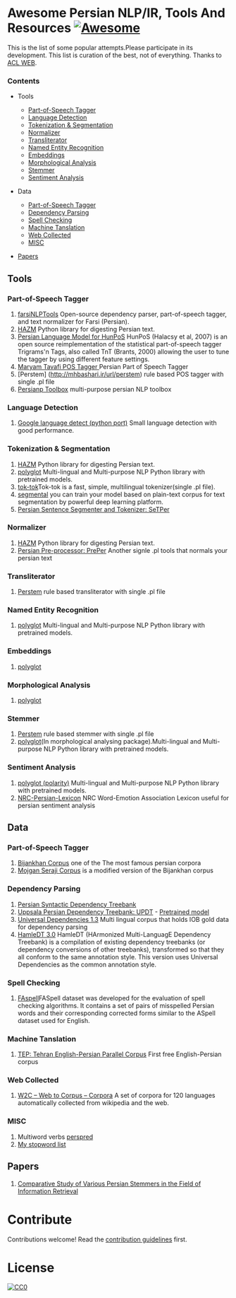 # Awesome Persian NLP/IR, Tools And Resources [![Awesome](https://cdn.rawgit.com/sindresorhus/awesome/d7305f38d29fed78fa85652e3a63e154dd8e8829/media/badge.svg)](https://github.com/sindresorhus/awesome)

This is the list of some popular attempts.Please participate in its development. This list is curation of the best, not of everything.
 Thanks to [ACL WEB](http://aclweb.org/aclwiki/index.php?title=Resources_for_Persian).
### Contents
 - Tools
    - [Part-of-Speech Tagger](https://github.com/mhbashari/awesome-persian-nlp-ir#part-of-speech-tagger)
    - [Language Detection](https://github.com/mhbashari/awesome-persian-nlp-ir#language-detection)
    - [Tokenization & Segmentation](https://github.com/mhbashari/awesome-persian-nlp-ir#tokenization--segmentation)
    - [Normalizer](https://github.com/mhbashari/awesome-persian-nlp-ir#normalizer)
    - [Transliterator](https://github.com/mhbashari/awesome-persian-nlp-ir#transliterator)
    - [Named Entity Recognition](https://github.com/mhbashari/awesome-persian-nlp-ir#named-entity-recognition)
    - [Embeddings](https://github.com/mhbashari/awesome-persian-nlp-ir#embeddings)
    - [Morphological Analysis](https://github.com/mhbashari/awesome-persian-nlp-ir#morphological-analysis)
    - [Stemmer](https://github.com/mhbashari/awesome-persian-nlp-ir#stemmer)
    - [Sentiment Analysis](https://github.com/mhbashari/awesome-persian-nlp-ir#sentiment-analysis)
 
 - Data
    - [Part-of-Speech Tagger](https://github.com/mhbashari/awesome-persian-nlp-ir#part-of-speech-tagger-1)
    - [Dependency Parsing](https://github.com/mhbashari/awesome-persian-nlp-ir#dependency-parsing)
    - [Spell Checking](https://github.com/mhbashari/awesome-persian-nlp-ir#spell-checking)
    - [Machine Tanslation](https://github.com/mhbashari/awesome-persian-nlp-ir#machine-tanslation)
    - [Web Collected](https://github.com/mhbashari/awesome-persian-nlp-ir#web-collected)
    - [MISC](https://github.com/mhbashari/awesome-persian-nlp-ir#misc)
 
 - [Papers](https://github.com/mhbashari/awesome-persian-nlp-ir#papers)
    
 
## Tools
### Part-of-Speech Tagger
  1. [farsiNLPTools](http://mhbashari.ir/url/farsiools) Open-source dependency parser, part-of-speech tagger, and text normalizer for Farsi (Persian).
  2. [HAZM](http://mhbashari.ir/url/hazm) Python library for digesting Persian text.
  4. [Persian Language Model for HunPoS](http://mhbashari.ir/url/unoager) HunPoS (Halacsy et al, 2007) is an open source reimplementation of the statistical part-of-speech tagger Trigrams'n Tags, also called TnT (Brants, 2000) allowing the user to tune the tagger by using different feature settings.
  5. [Maryam Tavafi POS Tagger ](http://mhbashari.ir/url/aryamavafi)Persian Part of Speech Tagger
  6. [Perstem] (http://mhbashari.ir/url/perstem) rule based POS tagger with single .pl file
  7. [Persianp Toolbox](http://mhbashari.ir/url/ersianpoolbox) multi-purpose persian NLP toolbox

### Language Detection
  1. [Google language detect (python port)](http://mhbashari.ir/url/langdetect) Small language detection with good performance.
  
### Tokenization & Segmentation
   1. [HAZM](http://mhbashari.ir/url/hazm) Python library for digesting Persian text.
   2. [polyglot](http://mhbashari.ir/url/polyglot) Multi-lingual and Multi-purpose NLP Python library with pretrained models.
   3. [tok-tok](http://mhbashari.ir/url/tok-tok)Tok-tok is a fast, simple, multilingual tokenizer(single .pl file).
   4. [segmental](http://mhbashari.ir/url/segmental) you can train your model based on plain-text corpus for text segmentation by powerful deep learning platform.
   5. [Persian Sentence Segmenter and Tokenizer: SeTPer](http://mhbashari.ir/url/setper)

### Normalizer
   1. [HAZM](http://mhbashari.ir/url/hazm) Python library for digesting Persian text.
   2. [Persian Pre-processor: PrePer](http://mhbashari.ir/url/preper) Another signle .pl tools that normals your persian text
   
### Transliterator
   1. [Perstem](http://mhbashari.ir/url/perstem) rule based transliterator with single .pl file
   
### Named Entity Recognition
   1. [polyglot](http://mhbashari.ir/url/polyglot) Multi-lingual and Multi-purpose NLP Python library with pretrained models.

### Embeddings
   1. [polyglot](http://mhbashari.ir/url/polyglot) 

### Morphological Analysis
   1. [polyglot](http://mhbashari.ir/url/polyglot) 

### Stemmer
   1. [Perstem](http://mhbashari.ir/url/perstem) rule based stemmer with single .pl file
   2. [polyglot](http://mhbashari.ir/url/polyglot)(In morphological analysing package).Multi-lingual and Multi-purpose NLP Python library with pretrained models.

### Sentiment Analysis
   1. [polyglot (polarity)](http://mhbashari.ir/url/polyglot) Multi-lingual and Multi-purpose NLP Python library with pretrained models.
   2. [NRC-Persian-Lexicon](http://mhbashari.ir/url/nrcperlex) NRC Word-Emotion Association Lexicon useful for persian sentiment analysis

   
## Data
### Part-of-Speech Tagger
   1. [Bijankhan Corpus](http://mhbashari.ir/url/bijankhan) one of the The most famous persian corpora
   1. [Mojgan Seraji Corpus](http://mhbashari.ir/url/ppsalaersianorpus)  is a modified version of the Bijankhan corpus
   

### Dependency Parsing
   1. [Persian Syntactic Dependency Treebank](http://mhbashari.ir/url/perdt)
   2. [Uppsala Persian Dependency Treebank: UPDT](http://mhbashari.ir/url/updt)
     - [Pretrained model](http://mhbashari.ir/url/parsper-mate)
   3. [Universal Dependencies 1.3](http://mhbashari.ir/url/niversalependencies) Multi lingual corpus that holds IOB gold data for dependency parsing
   4. [HamleDT 3.0](http://mhbashari.ir/url/amle) HamleDT (HArmonized Multi-LanguagE Dependency Treebank) is a compilation of existing dependency treebanks (or dependency conversions of other treebanks), transformed so that they all conform to the same annotation style. This version uses Universal Dependencies as the common annotation style.

   
### Spell Checking
   1. [FAspell](http://mhbashari.ir/url/spell)FASpell dataset was developed for the evaluation of spell checking algorithms. It contains a set of pairs of misspelled Persian words and their corresponding corrected forms similar to the ASpell dataset used for English.

### Machine Tanslation
   1. [TEP: Tehran English-Persian Parallel Corpus](http://mhbashari.ir/url/ehranabesources) First free English-Persian corpus

### Web Collected
   1. [W2C – Web to Corpus – Corpora](http://mhbashari.ir/url/2ebtoorpus) A set of corpora for 120 languages automatically collected from wikipedia and the web. 

### MISC
   1. Multiword verbs [perspred](http://mhbashari.ir/url/perspred)
   2. [My stopword list](http://mhbashari.ir/url/fastopwords)
   
## Papers
   1. [Comparative Study of Various Persian Stemmers in the Field of Information Retrieval ](http://mhbashari.ir/url/stemmerpaper01)

# Contribute

Contributions welcome! Read the [contribution guidelines](contributing.md) first.

# License

[![CC0](https://i.creativecommons.org/p/zero/1.0/88x31.png)](https://creativecommons.org/publicdomain/zero/1.0/)
